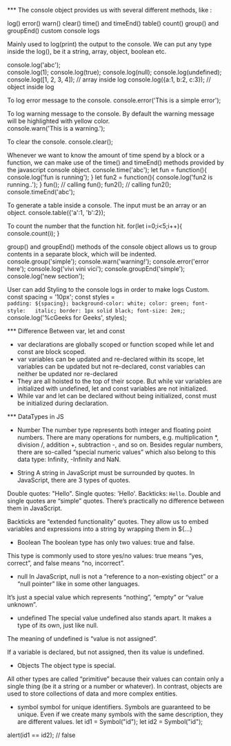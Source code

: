 *** The console object provides us with several different methods, like :

log()
error()
warn()
clear()
time() and timeEnd()
table()
count()
group() and groupEnd()
custom console logs

Mainly used to log(print) the output to the console. We can put any type inside the log(), be it a string, array, object, boolean etc.

console.log('abc');  
console.log(1); 
console.log(true); 
console.log(null); 
console.log(undefined);  
console.log([1, 2, 3, 4]); // array inside log 
console.log({a:1, b:2, c:3}); // object inside log 

To log error message to the console.
console.error('This is a simple error'); 

To log warning message to the console. By default the warning message will be highlighted with yellow color.  
console.warn('This is a warning.');

To clear the console.
console.clear();

Whenever we want to know the amount of time spend by a block or a function, we can make use of the time() and timeEnd() methods provided by the javascript console object.
console.time('abc'); 
 let fun =  function(){ 
     console.log('fun is running'); 
 } 
 let fun2 = function(){ 
     console.log('fun2 is running..'); 
 } 
 fun(); // calling fun(); 
 fun2(); // calling fun2(); 
console.timeEnd('abc');

To generate a table inside a console. The input must be an array or an object.
console.table({'a':1, 'b':2});

To count the number that the function hit.
for(let i=0;i<5;i++){ 
    console.count(i); 
}

group() and groupEnd() methods of the console object allows us to group contents in a separate block, which will be indented.
console.group('simple'); 
  console.warn('warning!'); 
  console.error('error here'); 
  console.log('vivi vini vici'); 
console.groupEnd('simple'); 
console.log('new section'); 

User can add Styling to the console logs in order to make logs Custom.
  const spacing = '10px'; 
  const styles =  
        `padding: ${spacing}; background-color: white; color: green; font-style:  
         italic; border: 1px solid black; font-size: 2em;`; 
  console.log('%cGeeks for Geeks', styles); 

*** Difference Between var, let and const
- var declarations are globally scoped or function scoped while let and const are block scoped.
- var variables can be updated and re-declared within its scope, let variables can be updated but not re-declared, const variables can neither be updated nor re-declared
- They are all hoisted to the top of their scope. But while var variables are initialized with undefined, let and const variables are not initialized.
- While var and let can be declared without being initialized, const must be initialized during declaration.

*** DataTypes in JS
- Number
The number type represents both integer and floating point numbers.
There are many operations for numbers, e.g. multiplication *, division /, addition +, subtraction -, and so on.
Besides regular numbers, there are so-called “special numeric values” which also belong to this data type: Infinity, -Infinity and NaN.

- String
A string in JavaScript must be surrounded by quotes.
In JavaScript, there are 3 types of quotes.

Double quotes: "Hello".
Single quotes: 'Hello'.
Backticks: `Hello`.
Double and single quotes are “simple” quotes. There’s practically no difference between them in JavaScript.

Backticks are “extended functionality” quotes. They allow us to embed variables and expressions into a string by wrapping them in ${…}

- Boolean
The boolean type has only two values: true and false.

This type is commonly used to store yes/no values: true means “yes, correct”, and false means “no, incorrect”.

- null
In JavaScript, null is not a “reference to a non-existing object” or a “null pointer” like in some other languages.

It’s just a special value which represents “nothing”, “empty” or “value unknown”.

- undefined
The special value undefined also stands apart. It makes a type of its own, just like null.

The meaning of undefined is “value is not assigned”.

If a variable is declared, but not assigned, then its value is undefined.

- Objects
The object type is special.

All other types are called “primitive” because their values can contain only a single thing (be it a string or a number or whatever). In contrast, objects are used to store collections of data and more complex entities.

- symbol
symbol for unique identifiers.
Symbols are guaranteed to be unique. Even if we create many symbols with the same description, they are different values.
let id1 = Symbol("id");
let id2 = Symbol("id");

alert(id1 == id2); // false